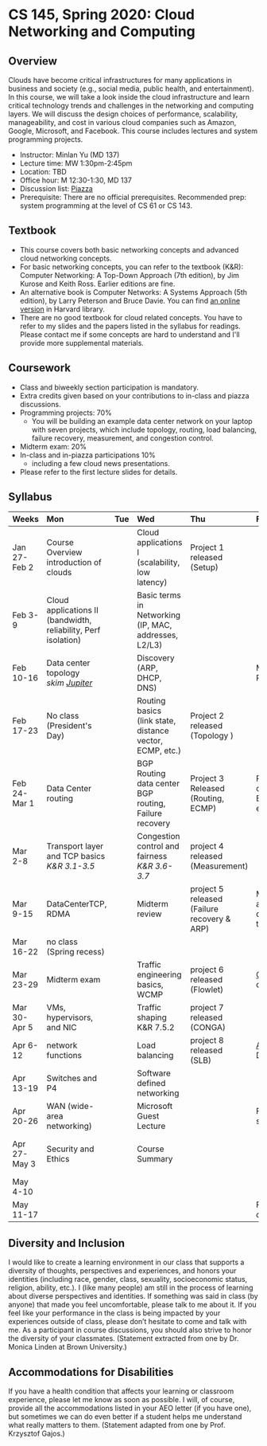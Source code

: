 # CS 145, Spring 2020: Cloud Networking and Computing

## Overview

Clouds have become critical infrastructures for many applications in business and society (e.g., social media, public health, and entertainment). In this course, we will take a look inside the cloud infrastructure and learn critical technology trends and challenges in the networking and computing layers. We will discuss the design choices of performance, scalability, manageability, and cost in various cloud companies such as Amazon, Google, Microsoft, and Facebook. This course includes lectures and system programming projects.

- Instructor: Minlan Yu (MD 137)
- Lecture time: MW 1:30pm-2:45pm
- Location: TBD
- Office hour: M 12:30-1:30, MD 137
- Discussion list: [Piazza](https://piazza.com/class/jy80ngwm9123)
- Prerequisite: There are no official prerequisites. Recommended prep: system programming at the level of CS 61 or CS 143.


## Textbook
- This course covers both basic networking concepts and advanced cloud networking concepts.
- For basic networking concepts, you can refer to the textbook (K&R): Computer Networking: A Top-Down Approach (7th edition), by Jim Kurose and Keith Ross. Earlier editions are fine. 
- An alternative book is Computer Networks: A Systems Approach (5th edition), by Larry Peterson and Bruce Davie. You can find [an online version](https://proquest-safaribooksonline-com.ezp-prod1.hul.harvard.edu/9780123850591) in Harvard library.
- There are no good textbook for cloud related concepts. You have to refer to my slides and the papers listed in the syllabus for readings. Please contact me if some concepts are hard to understand and I'll provide more supplemental materials.

## Coursework
- Class and biweekly section participation is mandatory.
- Extra credits given based on your contributions to in-class and piazza discussions.
- Programming projects: 70%
  - You will be building an example data center network on your laptop with seven projects, which include topology, routing, load balancing, failure recovery, measurement, and congestion control.
- Midterm exam: 20%
- In-class and in-piazza participations 10%
  - including a few cloud news presentations.
- Please refer to the first lecture slides for details.

## Syllabus

| Weeks        | Mon                                                                                                                                                                                                | Tue  | Wed                                                           | Thu                                    | Fri                                         | Sat  | Sun                   |
| :----------- | :------------------------------------------------------------------------------------------------------------------------------------------------------------------------------------------------- | :--- | :------------------------------------------------------------ | :------------------------------------- | :------------------------------------------ | :--- | :-------------------- |
| Jan 27-Feb 2 | Course Overview <br> introduction of clouds                                                                                                                                                        |      | Cloud applications I <br> (scalability, low latency)          |     Project 1 released <br> (Setup)                                           |                                             |
| Feb 3-9      | Cloud applications II (bandwidth, reliability, Perf isolation)                                                                                                                                                     |      | Basic terms in Networking <br> (IP, MAC, addresses, L2/L3)    |                                        |                                             |
| Feb 10-16    | Data center topology <br> *skim [Jupiter](http://conferences.sigcomm.org/sigcomm/2015/pdf/papers/p183.pdf)*                                                                                    |      | Discovery <br> (ARP, DHCP, DNS)                               |             | Mininet and P4 tutorial                     |
| Feb 17-23    | No class <br> (President's Day)                                                                                                                                                                    |      | Routing basics <br> (link state, distance vector, ECMP, etc.) | Project 2 released <br> (Topology )                  |                                             |      | Project 1 due |
| Feb 24-Mar 1 | Data Center routing                                                                                      |      |  BGP Routing <br> data center BGP routing, Failure recovery                                                             | Project 3 Released <br> (Routing, ECMP)                    | P4 tutorial continued; ECMP; failure events |      | Project 2 Due         |
| Mar 2-8      |          Transport layer and TCP basics <br> *K&R 3.1-3.5*                            |      |      Congestion control and fairness  <br> *K&R 3.6-3.7*                     | project 4 released (Measurement)                    |                                             |      | Project 3 due         |
| Mar 9-15     |     DataCenterTCP, RDMA         |      |   Midterm review                                                           | project 5 released (Failure recovery & ARP)                     |             Measurement and debugging tools                                |      | Project 4 due         |
| Mar 16-22    | no class (Spring recess)                                                                                                                                                                           |      |                                                               |                                        |                                             |      |                       |
| Mar 23-29    |      Midterm exam                                                                        |      | Traffic engineering basics, WCMP                                                          | project 6  released <br> (Flowlet)                    |                                 [CONGA](https://people.csail.mit.edu/alizadeh/papers/conga-sigcomm14.pdf) details            |      | Project 5 due         |
| Mar 30-Apr 5 |  VMs, hypervisors, and NIC    |      |     Traffic shaping <br> K&R 7.5.2                                           | project 7  released  <br> (CONGA)                   |                                             |      | project 6  due        |
| Apr 6-12     |      network functions                      |      |   Load balancing                                                            | project 8  released  <br> (SLB) |                                  [Ananta](https://conferences.sigcomm.org/sigcomm/2013/papers/sigcomm/p207.pdf) Details         |   | project 7  due|
| Apr 13-19    |      Switches and P4                                                                                                                                                                    |      | Software defined networking                                    |                                        |                                             |  | |
| Apr 20-26    |       WAN (wide-area networking)                                                                                                                                                                                             |      | Microsoft Guest Lecture                                       |                                      |                                       Final project suggestions       | | project 8  due|
| Apr 27-May 3 | Security and Ethics  |      |        Course Summary                                                       |                          |                                             |     |     Final project proposal due |
| May 4-10     |                                                                                                                                                                                                    |      |                                                               |                                        |                                             |      |                       |
| May 11-17    |                                                                                                                                                                                                    |      |                                                               |                                        | Final project due                           |      |                       |





## Diversity and Inclusion
I would like to create a learning environment in our class that supports a diversity of thoughts, perspectives and experiences, and honors your identities (including race, gender, class, sexuality, socioeconomic status, religion, ability, etc.). I (like many people) am still in the process of learning about diverse perspectives and identities. If something was said in class (by anyone) that made you feel uncomfortable, please talk to me about it. If you feel like your performance in the class is being impacted by your experiences outside of class, please don’t hesitate to come and talk with me. As a participant in course discussions, you should also strive to honor the diversity of your classmates. (Statement extracted from one by Dr. Monica Linden at Brown University.)


## Accommodations for Disabilities
If you have a health condition that affects your learning or classroom experience, please let me know as soon as possible. I will, of course, provide all the accommodations listed in your AEO letter (if you have one), but sometimes we can do even better if a student helps me understand what really matters to them. (Statement adapted from one by Prof. Krzysztof Gajos.)